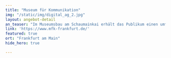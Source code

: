 ```yaml
---
title: "Museum für Kommunikation"
img: "/static/img/digital_ag_2.jpg"
layout: angebot-detail
an_teaser: "Im Museumsbau am Schaumainkai erhält das Publikum einen umfassenden Einblick in die Geschichte der Kommunikation. Als Besonderheiten gelten die Abteilung Kunst und Kommunikation und das lebendige Angebot der Kinder- und Jugendwerkstatt, mit zahlreichen Workshops."
link: 'https://www.mfk-frankfurt.de/'
featured: true
ort: "Frankfurt am Main"
hide_hero: true

---
```

